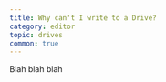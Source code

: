 ```yaml
---
title: Why can't I write to a Drive?
category: editor
topic: drives
common: true
---
```


Blah blah blah
